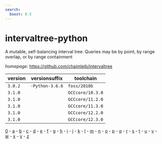 ```yaml
---
search:
  boost: 0.5
---
```

# intervaltree-python

A mutable, self-balancing interval tree. Queries may be by point, by range overlap,  or by range containment

*homepage*: <https://github.com/chaimleib/intervaltree>

version | versionsuffix | toolchain
--------|---------------|----------
``3.0.2`` | ``-Python-3.6.6`` | ``foss/2018b``
``3.1.0`` |  | ``GCCcore/10.3.0``
``3.1.0`` |  | ``GCCcore/11.2.0``
``3.1.0`` |  | ``GCCcore/11.3.0``
``3.1.0`` |  | ``GCCcore/12.2.0``
``3.1.0`` |  | ``GCCcore/12.3.0``

[0](../0/index.md) - [a](../a/index.md) - [b](../b/index.md) - [c](../c/index.md) - [d](../d/index.md) - [e](../e/index.md) - [f](../f/index.md) - [g](../g/index.md) - [h](../h/index.md) - [i](../i/index.md) - [j](../j/index.md) - [k](../k/index.md) - [l](../l/index.md) - [m](../m/index.md) - [n](../n/index.md) - [o](../o/index.md) - [p](../p/index.md) - [q](../q/index.md) - [r](../r/index.md) - [s](../s/index.md) - [t](../t/index.md) - [u](../u/index.md) - [v](../v/index.md) - [w](../w/index.md) - [x](../x/index.md) - [y](../y/index.md) - [z](../z/index.md)

